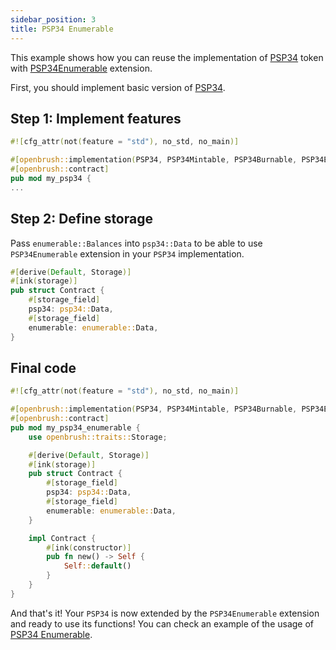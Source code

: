 ```yaml
---
sidebar_position: 3
title: PSP34 Enumerable
---
```


This example shows how you can reuse the implementation of [PSP34](https://github.com/Brushfam/openbrush-contracts/tree/main/contracts/src/token/psp34) token with [PSP34Enumerable](https://github.com/Brushfam/openbrush-contracts/tree/main/contracts/src/token/psp34/extensions/enumerable.rs) extension.

First, you should implement basic version of [PSP34](../psp34.md).

## Step 1: Implement features

```rust
#![cfg_attr(not(feature = "std"), no_std, no_main)]

#[openbrush::implementation(PSP34, PSP34Mintable, PSP34Burnable, PSP34Enumerable)]
#[openbrush::contract]
pub mod my_psp34 {
...
```

## Step 2: Define storage

Pass `enumerable::Balances` into `psp34::Data` to be able to use `PSP34Enumerable` extension
in your `PSP34` implementation.

```rust
#[derive(Default, Storage)]
#[ink(storage)]
pub struct Contract {
    #[storage_field]
    psp34: psp34::Data,
    #[storage_field]
    enumerable: enumerable::Data,
}
```

## Final code

```rust
#![cfg_attr(not(feature = "std"), no_std, no_main)]

#[openbrush::implementation(PSP34, PSP34Mintable, PSP34Burnable, PSP34Enumerable)]
#[openbrush::contract]
pub mod my_psp34_enumerable {
    use openbrush::traits::Storage;

    #[derive(Default, Storage)]
    #[ink(storage)]
    pub struct Contract {
        #[storage_field]
        psp34: psp34::Data,
        #[storage_field]
        enumerable: enumerable::Data,
    }

    impl Contract {
        #[ink(constructor)]
        pub fn new() -> Self {
            Self::default()
        }
    }
}
```

And that's it! Your `PSP34` is now extended by the `PSP34Enumerable` extension and ready to use its functions!
You can check an example of the usage of [PSP34 Enumerable](https://github.com/Brushfam/openbrush-contracts/tree/main/examples/psp34_extensions/enumerable).